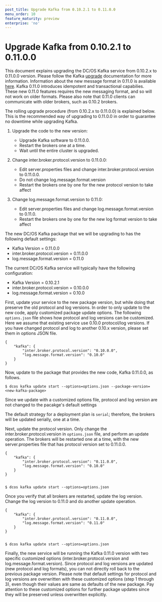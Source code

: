 ```yaml
---
post_title: Upgrade Kafka from 0.10.2.1 to 0.11.0.0
menu_order: 10
feature_maturity: preview
enterprise: 'no'
---
```


# Upgrade Kafka from 0.10.2.1 to 0.11.0.0

This document explains upgrading the DC/OS Kafka service from 0.10.2.x to 0.11.0.0 version. Please follow the Kafka [upgrade](https://kafka.apache.org/documentation/#upgrade) documentation for more information. Information about the new message format in 0.11.0 is available [here](https://kafka.apache.org/documentation/#upgrade_11_message_format). Kafka 0.11.0 introduces idempotent and transactional capabilies. These new 0.11.0 features requires the new messaging format, and so will not work on older formats. Please also note that 0.11.0 clients can communicate with older brokers, such as 0.10.2 brokers.  

The rolling upgrade procedure (from 0.10.2.x to 0.11.0.0) is explained below. This is the recommended way of upgrading to 0.11.0.0 in order to guarantee no downtime while upgrading Kafka.


1. Upgrade the code to the new version:
   * Upgrade Kafka software to 0.11.0.0.
   * Restart the brokers one at a time.    
   * Wait until the entire cluster is upgraded.

2. Change inter.broker.protocol.version to 0.11.0.0:

   * Edit server.properties files and change inter.broker.protocol.version to 0.11.0.0.
   * Do not change log.message.format.version
   * Restart the brokers one by one for the new protocol version to take affect

3. Change log.message.format.version to 0.11.0:

   * Edit server.properties files and change log.message.format.version to 0.11.0.
   * Restart the brokers one by one for the new log format version to take affect



The new DC/OS Kafka package that we will be upgrading to has the following default settings:

* Kafka Version = 0.11.0.0
* inter.broker.protocol.version = 0.11.0.0
* log.message.format.version = 0.11.0

The current DC/OS Kafka service will typically have the following configuration:

* Kafka Version = 0.10.2.1
* inter.broker.protocol.version = 0.10.0.0
* log.message.format.version = 0.10.0


First, update your service to the new package version, but while doing that preserve the old protocol and log versions. In order to only update to the new code, apply customized package update options. The following `options.json` file shows how protocol and log versions can be customized. Here we assume that existing service use 0.10.0 protocol/log versions. If you have changed protocol and log to another 0.10.x version, please set them in options JSON file.
   
    {
        "kafka": {
            "inter.broker.protocol.version": "0.10.0.0",
            "log.message.format.version": "0.10.0"
        }
    }

Now, update to the package that provides the new code, Kafka 0.11.0.0, as follows. 

    $ dcos kafka update start --options=options.json --package-version=<new-kafka-package>

Since we update with a customized options file, protocol and log version are not changed to the pacakge's default settings 

The default strategy for a deployment plan is `serial`; therefore, the brokers will be updated serially, one at a time.


Next, update the protocol version. Only change the inter.broker.protocol.version in `options.json` file, and perform an update operation. The brokers will be restarted one at a time, with the new server.properties file that has protocol version set to 0.11.0.0. 
    
    {
        "kafka": {
            "inter.broker.protocol.version": "0.11.0.0",
            "log.message.format.version": "0.10.0"
        }
    }
    
   
    $ dcos kafka update start --options=options.json 
    
Once you verify that all brokers are restarted, update the log version. Change the log version to 0.11.0 and do another update operation. 
   
    {
        "kafka": {
            "inter.broker.protocol.version": "0.11.0.0",
            "log.message.format.version": "0.11.0"
        }
    }
    
   
    $ dcos kafka update start --options=options.json
    
    
Finally, the new service will be running the Kafka 0.11.0 version with two specific customized options (inter.broker.protocol.version and log.message.format.version). Since protocol and log versions are updated (new protocol and log formats), you can not directly roll back to the previous package version. Please note that default settings for protocol and log versions are overwritten with these customized options (step 1 through 3), even though  their values are same as defaults of the new package. Pay attention to these customized options for further package updates since they will be preserved unless overwritten explicitly.
    
    
    

